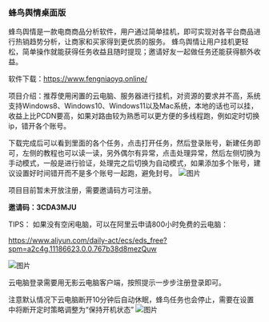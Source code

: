 ### 蜂鸟舆情桌面版

蜂鸟舆情是一款电商商品分析软件，用户通过简单挂机，即可实现对各平台商品进行热销趋势分析，让商家和买家得到更优质的服务。 蜂鸟舆情让用户挂机更轻松，简单操作就能获得任务收益且随时提现；邀请好友一起做任务还能获得额外收益。

软件下载：https://www.fengniaoyq.online/

项目介绍：推荐使用闲置的云电脑、服务器进行挂机，对资源的要求并不高，系统支持Windows8、Windows10、Windows11以及Mac系统，本地的话也可以挂，收益上比PCDN要高，如果对路由较为熟悉可以更方便的多线程跑，例如定时切换ip，错开各个账号。

下载完成后可以看到里面的各个任务，点击打开任务，然后登录账号，新建任务即可，左侧的教程也可以读一读，另外偶尔有异常，点击处理异常，然后左侧切换为手动模式，一般是进行验证，处理完之后切换为自动模式，如果添加多个账号，建议设置好时间错开而不是多个账号一起跑，避免封号​。
![图片](https://github.com/fengniaoyq/fengniaoyq/assets/79246539/dfee6379-7895-4cc6-b60b-ad5a34b83755)

项目目前暂未开放注册，需要邀请码方可注册。

**邀请码：3CDA3MJU**

TIPS：
如果没有空闲电脑，可以在阿里云申请800小时免费的云电脑：

https://www.aliyun.com/daily-act/ecs/eds_free?spm=a2c4g.11186623.0.0.767b38d8mezQuw

![图片](https://github.com/fengniaoyq/fengniaoyq/assets/79246539/a4727709-8f5a-4414-ae72-be5eb9501335)

云电脑登录需要用无影云电脑客户端，按照提示一步步注册登录即可。

注意默认情况下云电脑断开10分钟后自动休眠，蜂鸟任务也会停止，需要在设置中将断开定时策略调整为“保持开机状态”
![图片](https://github.com/fengniaoyq/fengniaoyq/assets/79246539/04ef8539-7778-4952-8454-79de352c663a)


<!--
**fengniaoyq/fengniaoyq** is a ✨ _special_ ✨ repository because its `README.md` (this file) appears on your GitHub profile.

Here are some ideas to get you started:

- 🔭 I’m currently working on ...
- 🌱 I’m currently learning ...
- 👯 I’m looking to collaborate on ...
- 🤔 I’m looking for help with ...
- 💬 Ask me about ...
- 📫 How to reach me: ...
- 😄 Pronouns: ...
- ⚡ Fun fact: ...
-->
